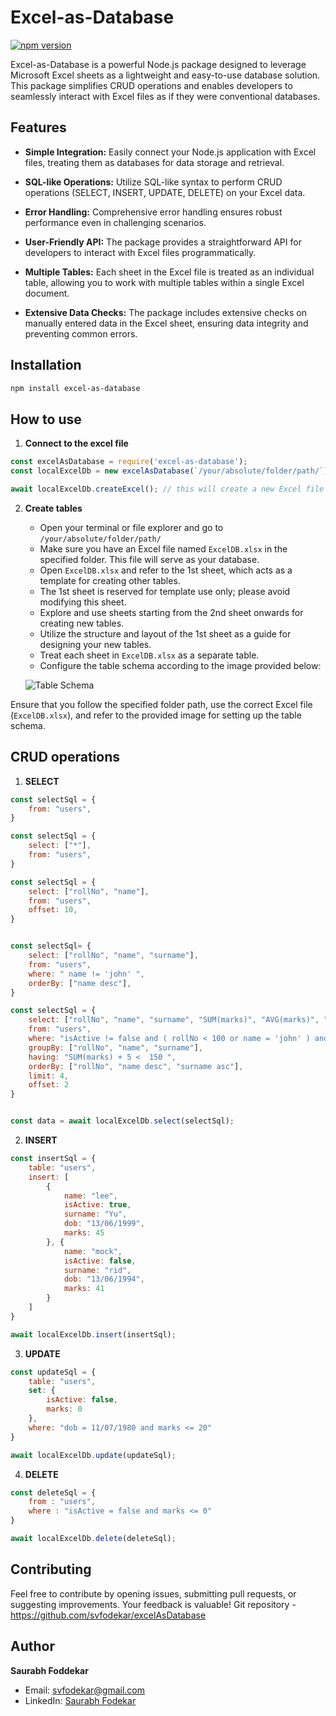 # Excel-as-Database

[![npm version](https://badge.fury.io/js/excel-as-database.svg)](https://badge.fury.io/js/excel-as-database)

Excel-as-Database is a powerful Node.js package designed to leverage Microsoft Excel sheets as a lightweight and easy-to-use database solution. This package simplifies CRUD operations and enables developers to seamlessly interact with Excel files as if they were conventional databases.

## Features

- **Simple Integration:** Easily connect your Node.js application with Excel files, treating them as databases for data storage and retrieval.

- **SQL-like Operations:** Utilize SQL-like syntax to perform CRUD operations (SELECT, INSERT, UPDATE, DELETE) on your Excel data.

- **Error Handling:** Comprehensive error handling ensures robust performance even in challenging scenarios.

- **User-Friendly API:** The package provides a straightforward API for developers to interact with Excel files programmatically.

- **Multiple Tables:** Each sheet in the Excel file is treated as an individual table, allowing you to work with multiple tables within a single Excel document.

- **Extensive Data Checks:** The package includes extensive checks on manually entered data in the Excel sheet, ensuring data integrity and preventing common errors.

## Installation

```bash
npm install excel-as-database
```

## How to use

1. **Connect to the excel file**

```js
const excelAsDatabase = require('excel-as-database');
const localExcelDb = new excelAsDatabase(`/your/absolute/folder/path/`);

await localExcelDb.createExcel(); // this will create a new Excel file at the provided folder path
```

2. **Create tables**

   - Open your terminal or file explorer and go to `/your/absolute/folder/path/`
   - Make sure you have an Excel file named `ExcelDB.xlsx` in the specified folder. This file will serve as your database.
   - Open `ExcelDB.xlsx` and refer to the 1st sheet, which acts as a template for creating other tables.
   - The 1st sheet is reserved for template use only; please avoid modifying this sheet.
   - Explore and use sheets starting from the 2nd sheet onwards for creating new tables.
   - Utilize the structure and layout of the 1st sheet as a guide for designing your new tables.
   - Treat each sheet in `ExcelDB.xlsx` as a separate table.
   - Configure the table schema according to the image provided below:

   ![Table Schema](https://github.com/svfodekar/Notes/assets/121047125/7d3ab6b0-c1c4-4dca-85e3-44b3db4aa346)

Ensure that you follow the specified folder path, use the correct Excel file (`ExcelDB.xlsx`), and refer to the provided image for setting up the table schema.

## CRUD operations

1. **SELECT**
```js
const selectSql = {
    from: "users",
}

const selectSql = {
    select: ["*"],
    from: "users",
}

const selectSql = {
    select: ["rollNo", "name"],
    from: "users",
    offset: 10,
}


const selectSql= {
    select: ["rollNo", "name", "surname"],
    from: "users",
    where: " name != 'john' ",
    orderBy: ["name desc"],
}

const selectSql = {
    select: ["rollNo", "name", "surname", "SUM(marks)", "AVG(marks)", "MAX(marks)", "MIN(marks)", "COUNT(marks)"],
    from: "users",
    where: "isActive != false and ( rollNo < 100 or name = 'john' ) and dob = 11/11/1995 and (marks + 10 > 50 )",
    groupBy: ["rollNo", "name", "surname"],
    having: "SUM(marks) + 5 <  150 ",
    orderBy: ["rollNo", "name desc", "surname asc"],
    limit: 4,
    offset: 2
}


const data = await localExcelDb.select(selectSql);

```

2. **INSERT**

```js
const insertSql = {
    table: "users",
    insert: [
        {
            name: "lee",
            isActive: true,
            surname: "Yu",
            dob: "13/06/1999",
            marks: 45
        }, {
            name: "mock",
            isActive: false,
            surname: "rid",
            dob: "13/06/1994",
            marks: 41
        }
    ]
}

await localExcelDb.insert(insertSql);

```

3. **UPDATE**

```js
const updateSql = {
    table: "users",
    set: {
        isActive: false,
        marks: 0
    },
    where: "dob = 11/07/1980 and marks <= 20"
}

await localExcelDb.update(updateSql);
```

4. **DELETE**

```js
const deleteSql = {
    from : "users",
    where : "isActive = false and marks <= 0"
}

await localExcelDb.delete(deleteSql);

```

## Contributing
Feel free to contribute by opening issues, submitting pull requests, or suggesting improvements. Your feedback is valuable!
Git repository - https://github.com/svfodekar/excelAsDatabase

## Author
**Saurabh Foddekar**
- Email: svfodekar@gmail.com
- LinkedIn: [Saurabh Fodekar](https://www.linkedin.com/in/saurabh-fodekar-b094591b4)
